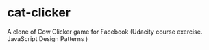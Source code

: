 cat-clicker
===========

A clone of Cow Clicker game for Facebook (Udacity course exercise. JavaScript Design Patterns )

